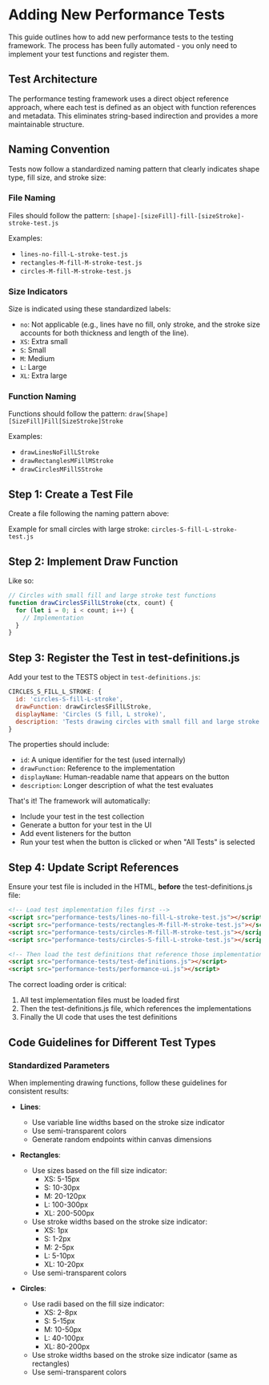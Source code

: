 # Adding New Performance Tests

This guide outlines how to add new performance tests to the testing framework. The process has been fully automated - you only need to implement your test functions and register them.

## Test Architecture

The performance testing framework uses a direct object reference approach, where each test is defined as 
an object with function references and metadata. This eliminates string-based indirection and provides
a more maintainable structure.

## Naming Convention

Tests now follow a standardized naming pattern that clearly indicates shape type, fill size, and stroke size:

### File Naming
Files should follow the pattern: `[shape]-[sizeFill]-fill-[sizeStroke]-stroke-test.js`

Examples:
- `lines-no-fill-L-stroke-test.js`
- `rectangles-M-fill-M-stroke-test.js`
- `circles-M-fill-M-stroke-test.js`

### Size Indicators
Size is indicated using these standardized labels:
- `no`: Not applicable (e.g., lines have no fill, only stroke, and the stroke size accounts for both thickness and length of the line).
- `XS`: Extra small
- `S`: Small
- `M`: Medium
- `L`: Large
- `XL`: Extra large

### Function Naming
Functions should follow the pattern: `draw[Shape][SizeFill]Fill[SizeStroke]Stroke`

Examples:
- `drawLinesNoFillLStroke`
- `drawRectanglesMFillMStroke`
- `drawCirclesMFillSStroke`

## Step 1: Create a Test File

Create a file following the naming pattern above:

Example for small circles with large stroke:
`circles-S-fill-L-stroke-test.js`

## Step 2: Implement Draw Function

Like so:

```javascript
// Circles with small fill and large stroke test functions
function drawCirclesSFillLStroke(ctx, count) {
  for (let i = 0; i < count; i++) {
    // Implementation
  }
}

```

## Step 3: Register the Test in test-definitions.js

Add your test to the TESTS object in `test-definitions.js`:

```javascript
CIRCLES_S_FILL_L_STROKE: {
  id: 'circles-S-fill-L-stroke',
  drawFunction: drawCirclesSFillLStroke,
  displayName: 'Circles (S fill, L stroke)',
  description: 'Tests drawing circles with small fill and large stroke operations.'
}
```

The properties should include:
- `id`: A unique identifier for the test (used internally)
- `drawFunction`: Reference to the implementation
- `displayName`: Human-readable name that appears on the button
- `description`: Longer description of what the test evaluates

That's it! The framework will automatically:
- Include your test in the test collection
- Generate a button for your test in the UI
- Add event listeners for the button
- Run your test when the button is clicked or when "All Tests" is selected

## Step 4: Update Script References

Ensure your test file is included in the HTML, **before** the test-definitions.js file:

```html
<!-- Load test implementation files first -->
<script src="performance-tests/lines-no-fill-L-stroke-test.js"></script>
<script src="performance-tests/rectangles-M-fill-M-stroke-test.js"></script>
<script src="performance-tests/circles-M-fill-M-stroke-test.js"></script>
<script src="performance-tests/circles-S-fill-L-stroke-test.js"></script> <!-- Your new test -->

<!-- Then load the test definitions that reference those implementations -->
<script src="performance-tests/test-definitions.js"></script>
<script src="performance-tests/performance-ui.js"></script>
```

The correct loading order is critical:
1. All test implementation files must be loaded first
2. Then the test-definitions.js file, which references the implementations
3. Finally the UI code that uses the test definitions

## Code Guidelines for Different Test Types

### Standardized Parameters

When implementing drawing functions, follow these guidelines for consistent results:

- **Lines**: 
  - Use variable line widths based on the stroke size indicator
  - Use semi-transparent colors 
  - Generate random endpoints within canvas dimensions

- **Rectangles**:
  - Use sizes based on the fill size indicator: 
    - XS: 5-15px
    - S: 10-30px
    - M: 20-120px
    - L: 100-300px
    - XL: 200-500px
  - Use stroke widths based on the stroke size indicator:
    - XS: 1px
    - S: 1-2px
    - M: 2-5px
    - L: 5-10px
    - XL: 10-20px
  - Use semi-transparent colors

- **Circles**:
  - Use radii based on the fill size indicator:
    - XS: 2-8px
    - S: 5-15px
    - M: 10-50px
    - L: 40-100px
    - XL: 80-200px
  - Use stroke widths based on the stroke size indicator (same as rectangles)
  - Use semi-transparent colors